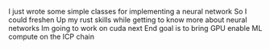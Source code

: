 I just wrote some simple classes for implementing a neural network 
So I could freshen Up my rust skills while getting to know more about neural networks 
Im going to work on cuda next 
End goal is to bring GPU enable ML compute on the ICP chain 
